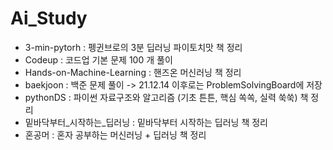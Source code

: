 # Ai_Study
* 3-min-pytorh : 펭귄브로의 3분 딥러닝 파이토치맛 책 정리
* Codeup : 코드업 기본 문제 100 개 풀이
* Hands-on-Machine-Learning : 핸즈온 머신러닝 책 정리
* baekjoon : 백준 문제 풀이 -> 21.12.14 이후로는 ProblemSolvingBoard에 저장
* pythonDS : 파이썬 자료구조와 알고리즘 (기초 튼튼, 핵심 쏙쏙, 실력 쑥쑥) 책 정리
* 밑바닥부터_시작하는_딥러닝 : 밑바닥부터 시작하는 딥러닝 책 정리
* 혼공머 : 혼자 공부하는 머신러닝 + 딥러닝 책 정리
